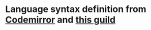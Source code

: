 # Language syntax definition from [Codemirror](https://codemirror.net/6/examples/lang-package/) and [this guild](https://lezer.codemirror.net/docs/guide/#writing-a-grammar)